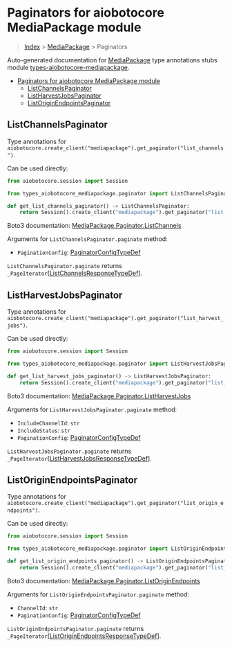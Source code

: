 <a id="paginators-for-aiobotocore-mediapackage-module"></a>

# Paginators for aiobotocore MediaPackage module

> [Index](..) > [MediaPackage](.) > Paginators

Auto-generated documentation for
[MediaPackage](https://boto3.amazonaws.com/v1/documentation/api/latest/reference/services/mediapackage.html#MediaPackage)
type annotations stubs module
[types-aiobotocore-mediapackage](https://pypi.org/project/types-aiobotocore-mediapackage/).

- [Paginators for aiobotocore MediaPackage module](#paginators-for-aiobotocore-mediapackage-module)
  - [ListChannelsPaginator](#listchannelspaginator)
  - [ListHarvestJobsPaginator](#listharvestjobspaginator)
  - [ListOriginEndpointsPaginator](#listoriginendpointspaginator)

<a id="listchannelspaginator"></a>

## ListChannelsPaginator

Type annotations for
`aiobotocore.create_client("mediapackage").get_paginator("list_channels")`.

Can be used directly:

```python
from aiobotocore.session import Session

from types_aiobotocore_mediapackage.paginator import ListChannelsPaginator

def get_list_channels_paginator() -> ListChannelsPaginator:
    return Session().create_client("mediapackage").get_paginator("list_channels")
```

Boto3 documentation:
[MediaPackage.Paginator.ListChannels](https://boto3.amazonaws.com/v1/documentation/api/latest/reference/services/mediapackage.html#MediaPackage.Paginator.ListChannels)

Arguments for `ListChannelsPaginator.paginate` method:

- `PaginationConfig`:
  [PaginatorConfigTypeDef](./type_defs.md#paginatorconfigtypedef)

`ListChannelsPaginator.paginate` returns
`_PageIterator`\[[ListChannelsResponseTypeDef](./type_defs.md#listchannelsresponsetypedef)\].

<a id="listharvestjobspaginator"></a>

## ListHarvestJobsPaginator

Type annotations for
`aiobotocore.create_client("mediapackage").get_paginator("list_harvest_jobs")`.

Can be used directly:

```python
from aiobotocore.session import Session

from types_aiobotocore_mediapackage.paginator import ListHarvestJobsPaginator

def get_list_harvest_jobs_paginator() -> ListHarvestJobsPaginator:
    return Session().create_client("mediapackage").get_paginator("list_harvest_jobs")
```

Boto3 documentation:
[MediaPackage.Paginator.ListHarvestJobs](https://boto3.amazonaws.com/v1/documentation/api/latest/reference/services/mediapackage.html#MediaPackage.Paginator.ListHarvestJobs)

Arguments for `ListHarvestJobsPaginator.paginate` method:

- `IncludeChannelId`: `str`
- `IncludeStatus`: `str`
- `PaginationConfig`:
  [PaginatorConfigTypeDef](./type_defs.md#paginatorconfigtypedef)

`ListHarvestJobsPaginator.paginate` returns
`_PageIterator`\[[ListHarvestJobsResponseTypeDef](./type_defs.md#listharvestjobsresponsetypedef)\].

<a id="listoriginendpointspaginator"></a>

## ListOriginEndpointsPaginator

Type annotations for
`aiobotocore.create_client("mediapackage").get_paginator("list_origin_endpoints")`.

Can be used directly:

```python
from aiobotocore.session import Session

from types_aiobotocore_mediapackage.paginator import ListOriginEndpointsPaginator

def get_list_origin_endpoints_paginator() -> ListOriginEndpointsPaginator:
    return Session().create_client("mediapackage").get_paginator("list_origin_endpoints")
```

Boto3 documentation:
[MediaPackage.Paginator.ListOriginEndpoints](https://boto3.amazonaws.com/v1/documentation/api/latest/reference/services/mediapackage.html#MediaPackage.Paginator.ListOriginEndpoints)

Arguments for `ListOriginEndpointsPaginator.paginate` method:

- `ChannelId`: `str`
- `PaginationConfig`:
  [PaginatorConfigTypeDef](./type_defs.md#paginatorconfigtypedef)

`ListOriginEndpointsPaginator.paginate` returns
`_PageIterator`\[[ListOriginEndpointsResponseTypeDef](./type_defs.md#listoriginendpointsresponsetypedef)\].

